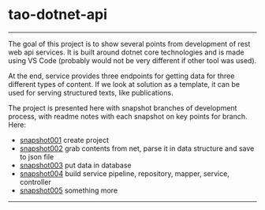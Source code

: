 # tao-dotnet-api
___
The goal of this project is to show several points from development of rest web api services. It is built around dotnet core technologies and is made using VS Code (probably would not be very different if other tool was used).

At the end, service provides three endpoints for getting data for three different types of content. If we look at solution as a template, it can be used for serving structured texts, like publications.

The project is presented here with snapshot branches of development process, with readme notes with each snapshot on key points for branch. Here:
* [snapshot001](https://github.com/noviKorisnik/tao-dotnet-api/tree/snapshot001) create project
* [snapshot002](https://github.com/noviKorisnik/tao-dotnet-api/tree/snapshot002) grab contents from net, parse it in data structure and save to json file
* [snapshot003](https://github.com/noviKorisnik/tao-dotnet-api/tree/snapshot003) put data in database
* [snapshot004](https://github.com/noviKorisnik/tao-dotnet-api/tree/snapshot004) build service pipeline, repository, mapper, service, controller
* [snapshot005](https://github.com/noviKorisnik/tao-dotnet-api/tree/snapshot005) something more
___
